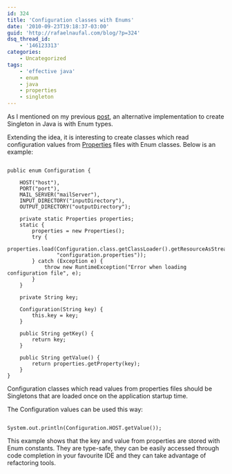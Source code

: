```yaml
---
id: 324
title: 'Configuration classes with Enums'
date: '2010-09-23T19:18:37-03:00'
guid: 'http://rafaelnaufal.com/blog/?p=324'
dsq_thread_id:
    - '146123313'
categories:
    - Uncategorized
tags:
    - 'effective java'
    - enum
    - java
    - properties
    - singleton
---
```


As I mentioned on my previous [post](http://rafaelnaufal.com/blog/2010/09/07/singleton-in-java-with-enum-types/), an alternative implementation to create Singleton in Java is with Enum types.

Extending the idea, it is interesting to create classes which read configuration values from [Properties](http://download.oracle.com/javase/6/docs/api/java/util/Properties.html) files with Enum classes. Below is an example:

```

public enum Configuration {

    HOST("host"),
    PORT("port"),
    MAIL_SERVER("mailServer"),
    INPUT_DIRECTORY("inputDirectory"),
    OUTPUT_DIRECTORY("outputDirectory");

    private static Properties properties;
    static {
        properties = new Properties();
        try {
            properties.load(Configuration.class.getClassLoader().getResourceAsStream(
                "configuration.properties"));
        } catch (Exception e) {
            throw new RuntimeException("Error when loading configuration file", e);
        }
    }

    private String key;

    Configuration(String key) {
        this.key = key;
    }

    public String getKey() {
        return key;
    }

    public String getValue() {
        return properties.getProperty(key);
    }
}
```

Configuration classes which read values from properties files should be Singletons that are loaded once on the application startup time.

The Configuration values can be used this way:

```

System.out.println(Configuration.HOST.getValue());
```

This example shows that the key and value from properties are stored with Enum constants. They are type-safe, they can be easily accessed through code completion in your favourite IDE and they can take advantage of refactoring tools.